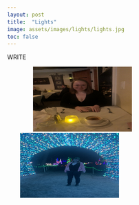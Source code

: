 ```yaml
---
layout: post
title:  "Lights"
image: assets/images/lights/lights.jpg
toc: false
---
```

WRITE

<div class="row">
    <img src="/assets/images/lights/dinner.JPG" width="230" height="150" hspace="60" vspace="0"> 
    <img src="/assets/images/lights/tunnel.JPG" width="230" height="150"  hspace="30" vspace="0"> 
</div>

